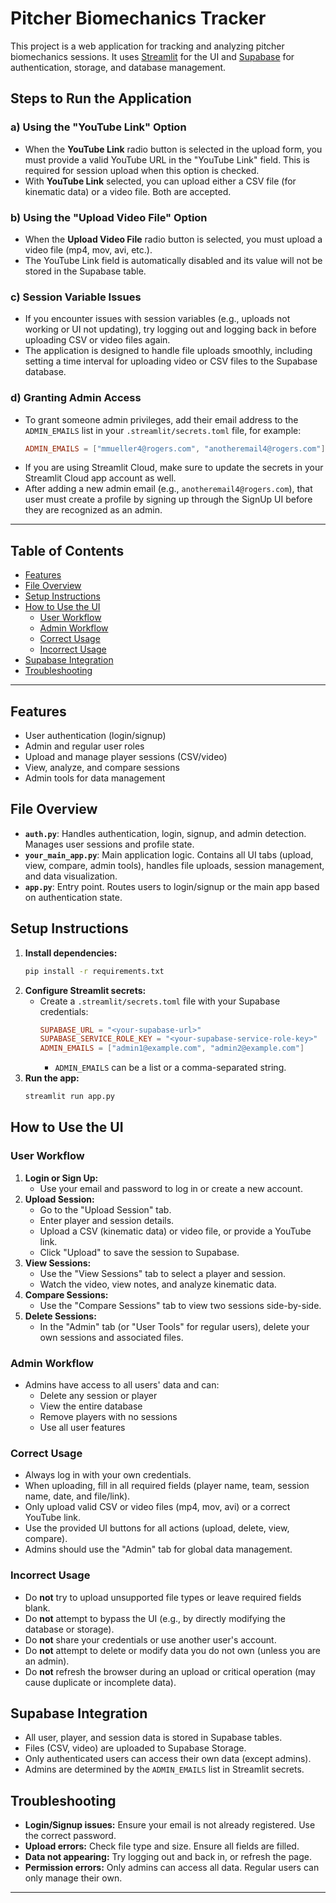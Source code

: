 # Pitcher Biomechanics Tracker

This project is a web application for tracking and analyzing pitcher biomechanics sessions. It uses [Streamlit](https://streamlit.io/) for the UI and [Supabase](https://supabase.com/) for authentication, storage, and database management.

## Steps to Run the Application

### a) Using the "YouTube Link" Option
- When the **YouTube Link** radio button is selected in the upload form, you must provide a valid YouTube URL in the "YouTube Link" field. This is required for session upload when this option is checked.
- With **YouTube Link** selected, you can upload either a CSV file (for kinematic data) or a video file. Both are accepted.

### b) Using the "Upload Video File" Option
- When the **Upload Video File** radio button is selected, you must upload a video file (mp4, mov, avi, etc.).
- The YouTube Link field is automatically disabled and its value will not be stored in the Supabase table.

### c) Session Variable Issues
- If you encounter issues with session variables (e.g., uploads not working or UI not updating), try logging out and logging back in before uploading CSV or video files again.
- The application is designed to handle file uploads smoothly, including setting a time interval for uploading video or CSV files to the Supabase database.

### d) Granting Admin Access
- To grant someone admin privileges, add their email address to the `ADMIN_EMAILS` list in your `.streamlit/secrets.toml` file, for example:
  ```toml
  ADMIN_EMAILS = ["mmueller4@rogers.com", "anotheremail4@rogers.com"]
  ```
- If you are using Streamlit Cloud, make sure to update the secrets in your Streamlit Cloud app account as well.
- After adding a new admin email (e.g., `anotheremail4@rogers.com`), that user must create a profile by signing up through the SignUp UI before they are recognized as an admin.

---

## Table of Contents
- [Features](#features)
- [File Overview](#file-overview)
- [Setup Instructions](#setup-instructions)
- [How to Use the UI](#how-to-use-the-ui)
  - [User Workflow](#user-workflow)
  - [Admin Workflow](#admin-workflow)
  - [Correct Usage](#correct-usage)
  - [Incorrect Usage](#incorrect-usage)
- [Supabase Integration](#supabase-integration)
- [Troubleshooting](#troubleshooting)

---

## Features
- User authentication (login/signup)
- Admin and regular user roles
- Upload and manage player sessions (CSV/video)
- View, analyze, and compare sessions
- Admin tools for data management

## File Overview
- **`auth.py`**: Handles authentication, login, signup, and admin detection. Manages user sessions and profile state.
- **`your_main_app.py`**: Main application logic. Contains all UI tabs (upload, view, compare, admin tools), handles file uploads, session management, and data visualization.
- **`app.py`**: Entry point. Routes users to login/signup or the main app based on authentication state.

## Setup Instructions
1. **Install dependencies:**
   ```bash
   pip install -r requirements.txt
   ```
2. **Configure Streamlit secrets:**
   - Create a `.streamlit/secrets.toml` file with your Supabase credentials:
     ```toml
     SUPABASE_URL = "<your-supabase-url>"
     SUPABASE_SERVICE_ROLE_KEY = "<your-supabase-service-role-key>"
     ADMIN_EMAILS = ["admin1@example.com", "admin2@example.com"]
     ```
     - `ADMIN_EMAILS` can be a list or a comma-separated string.
3. **Run the app:**
   ```bash
   streamlit run app.py
   ```

## How to Use the UI

### User Workflow
1. **Login or Sign Up:**
   - Use your email and password to log in or create a new account.
2. **Upload Session:**
   - Go to the "Upload Session" tab.
   - Enter player and session details.
   - Upload a CSV (kinematic data) or video file, or provide a YouTube link.
   - Click "Upload" to save the session to Supabase.
3. **View Sessions:**
   - Use the "View Sessions" tab to select a player and session.
   - Watch the video, view notes, and analyze kinematic data.
4. **Compare Sessions:**
   - Use the "Compare Sessions" tab to view two sessions side-by-side.
5. **Delete Sessions:**
   - In the "Admin" tab (or "User Tools" for regular users), delete your own sessions and associated files.

### Admin Workflow
- Admins have access to all users' data and can:
  - Delete any session or player
  - View the entire database
  - Remove players with no sessions
  - Use all user features

### Correct Usage
- Always log in with your own credentials.
- When uploading, fill in all required fields (player name, team, session name, date, and file/link).
- Only upload valid CSV or video files (mp4, mov, avi) or a correct YouTube link.
- Use the provided UI buttons for all actions (upload, delete, view, compare).
- Admins should use the "Admin" tab for global data management.

### Incorrect Usage
- Do **not** try to upload unsupported file types or leave required fields blank.
- Do **not** attempt to bypass the UI (e.g., by directly modifying the database or storage).
- Do **not** share your credentials or use another user's account.
- Do **not** attempt to delete or modify data you do not own (unless you are an admin).
- Do **not** refresh the browser during an upload or critical operation (may cause duplicate or incomplete data).

## Supabase Integration
- All user, player, and session data is stored in Supabase tables.
- Files (CSV, video) are uploaded to Supabase Storage.
- Only authenticated users can access their own data (except admins).
- Admins are determined by the `ADMIN_EMAILS` list in Streamlit secrets.

## Troubleshooting
- **Login/Signup issues:** Ensure your email is not already registered. Use the correct password.
- **Upload errors:** Check file type and size. Ensure all fields are filled.
- **Data not appearing:** Try logging out and back in, or refresh the page.
- **Permission errors:** Only admins can access all data. Regular users can only manage their own.

---
